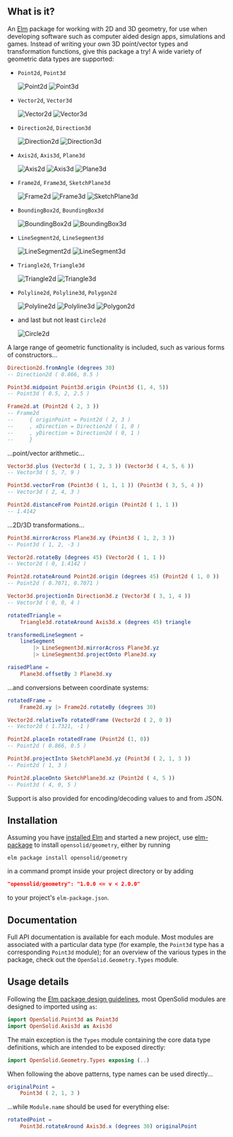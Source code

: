 ## What is it?

An [Elm](http://elm-lang.org) package for working with 2D and 3D geometry, for
use when developing software such as computer aided design apps, simulations and
games. Instead of writing your own 3D point/vector types and transformation
functions, give this package a try!  A wide variety of geometric data types are
supported:

  - `Point2d`, `Point3d`

    ![Point2d](https://opensolid.github.io/images/geometry/icons/point2d.svg)
    ![Point3d](https://opensolid.github.io/images/geometry/icons/point3d.svg)

  - `Vector2d`, `Vector3d`

    ![Vector2d](https://opensolid.github.io/images/geometry/icons/vector2d.svg)
    ![Vector3d](https://opensolid.github.io/images/geometry/icons/vector3d.svg)

  - `Direction2d`, `Direction3d`

    ![Direction2d](https://opensolid.github.io/images/geometry/icons/direction2d.svg)
    ![Direction3d](https://opensolid.github.io/images/geometry/icons/direction3d.svg)

  - `Axis2d`, `Axis3d`, `Plane3d`

    ![Axis2d](https://opensolid.github.io/images/geometry/icons/axis2d.svg)
    ![Axis3d](https://opensolid.github.io/images/geometry/icons/axis3d.svg)
    ![Plane3d](https://opensolid.github.io/images/geometry/icons/plane3d.svg)

  - `Frame2d`, `Frame3d`, `SketchPlane3d`

    ![Frame2d](https://opensolid.github.io/images/geometry/icons/frame2d.svg)
    ![Frame3d](https://opensolid.github.io/images/geometry/icons/frame3d.svg)
    ![SketchPlane3d](https://opensolid.github.io/images/geometry/icons/sketchPlane3d.svg)

  - `BoundingBox2d`, `BoundingBox3d`

    ![BoundingBox2d](https://opensolid.github.io/images/geometry/icons/boundingBox2d.svg)
    ![BoundingBox3d](https://opensolid.github.io/images/geometry/icons/boundingBox3d.svg)

  - `LineSegment2d`, `LineSegment3d`

    ![LineSegment2d](https://opensolid.github.io/images/geometry/icons/lineSegment2d.svg)
    ![LineSegment3d](https://opensolid.github.io/images/geometry/icons/lineSegment3d.svg)

  - `Triangle2d`, `Triangle3d`

    ![Triangle2d](https://opensolid.github.io/images/geometry/icons/triangle2d.svg)
    ![Triangle3d](https://opensolid.github.io/images/geometry/icons/triangle3d.svg)

  - `Polyline2d`, `Polyline3d`, `Polygon2d`

    ![Polyline2d](https://opensolid.github.io/images/geometry/icons/polyline2d.svg)
    ![Polyline3d](https://opensolid.github.io/images/geometry/icons/polyline3d.svg)
    ![Polygon2d](https://opensolid.github.io/images/geometry/icons/polygon2d.svg)

  - and last but not least `Circle2d`

    ![Circle2d](https://opensolid.github.io/images/geometry/icons/circle2d.svg)

A large range of geometric functionality is included, such as various forms of
constructors...

```elm
Direction2d.fromAngle (degrees 30)
-- Direction2d ( 0.866, 0.5 )

Point3d.midpoint Point3d.origin (Point3d (1, 4, 5))
-- Point3d ( 0.5, 2, 2.5 )

Frame2d.at (Point2d ( 2, 3 ))
-- Frame2d
--     { originPoint = Point2d ( 2, 3 )
--     , xDirection = Direction2d ( 1, 0 )
--     , yDirection = Direction2d ( 0, 1 )
--     }
```

...point/vector arithmetic...

```elm
Vector3d.plus (Vector3d ( 1, 2, 3 )) (Vector3d ( 4, 5, 6 ))
-- Vector3d ( 5, 7, 9 )

Point3d.vectorFrom (Point3d ( 1, 1, 1 )) (Point3d ( 3, 5, 4 ))
-- Vector3d ( 2, 4, 3 )

Point2d.distanceFrom Point2d.origin (Point2d ( 1, 1 ))
-- 1.4142
```

...2D/3D transformations...

```elm
Point3d.mirrorAcross Plane3d.xy (Point3d ( 1, 2, 3 ))
-- Point3d ( 1, 2, -3 )

Vector2d.rotateBy (degrees 45) (Vector2d ( 1, 1 ))
-- Vector2d ( 0, 1.4142 )

Point2d.rotateAround Point2d.origin (degrees 45) (Point2d ( 1, 0 ))
-- Point2d ( 0.7071, 0.7071 )

Vector3d.projectionIn Direction3d.z (Vector3d ( 3, 1, 4 ))
-- Vector3d ( 0, 0, 4 )

rotatedTriangle =
    Triangle3d.rotateAround Axis3d.x (degrees 45) triangle

transformedLineSegment =
    lineSegment
        |> LineSegment3d.mirrorAcross Plane3d.yz
        |> LineSegment3d.projectOnto Plane3d.xy

raisedPlane =
    Plane3d.offsetBy 3 Plane3d.xy
```

...and conversions between coordinate systems:

```elm
rotatedFrame =
    Frame2d.xy |> Frame2d.rotateBy (degrees 30)

Vector2d.relativeTo rotatedFrame (Vector2d ( 2, 0 ))
-- Vector2d ( 1.7321, -1 )

Point2d.placeIn rotatedFrame (Point2d (1, 0))
-- Point2d ( 0.866, 0.5 )

Point3d.projectInto SketchPlane3d.yz (Point3d ( 2, 1, 3 ))
-- Point2d ( 1, 3 )

Point2d.placeOnto SketchPlane3d.xz (Point2d ( 4, 5 ))
-- Point3d ( 4, 0, 5 )
```

Support is also provided for encoding/decoding values to and from JSON.

## Installation

Assuming you have [installed Elm](https://guide.elm-lang.org/install.html) and
started a new project, use [elm-package](https://guide.elm-lang.org/install.html#elm-package)
to install `opensolid/geometry`, either by running

```
elm package install opensolid/geometry
```

in a command prompt inside your project directory or by adding

```json
"opensolid/geometry": "1.0.0 <= v < 2.0.0"
```

to your project's `elm-package.json`.

## Documentation

Full API documentation is available for each module. Most modules are associated
with a particular data type (for example, the `Point3d` type has a corresponding
`Point3d` module); for an overview of the various types in the package, check
out the `OpenSolid.Geometry.Types` module.

## Usage details

Following the [Elm package design guidelines](http://package.elm-lang.org/help/design-guidelines#module-names-should-not-reappear-in-function-names),
most OpenSolid modules are designed to imported using `as`:

```elm
import OpenSolid.Point3d as Point3d
import OpenSolid.Axis3d as Axis3d
```

The main exception is the `Types` module containing the core data type
definitions, which are intended to be exposed directly:

```elm
import OpenSolid.Geometry.Types exposing (..)
```

When following the above patterns, type names can be used directly...

```elm
originalPoint =
    Point3d ( 2, 1, 3 )
```

...while `Module.name` should be used for everything else:

```elm
rotatedPoint =
    Point3d.rotateAround Axis3d.x (degrees 30) originalPoint
```
